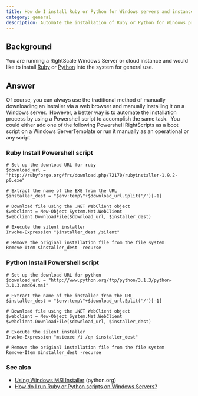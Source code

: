 ```yaml
---
title: How do I install Ruby or Python for Windows servers and instances?
category: general
description: Automate the installation of Ruby or Python for Windows process by using a Powershell script.
---
```


## Background

You are running a RightScale Windows Server or cloud instance and would like to install [Ruby](https://www.ruby-lang.org/en/) or [Python](http://www.python.org/) into the system for general use.

## Answer

Of course, you can always use the traditional method of manually downloading an installer via a web browser and manually installing it on a Windows server.&nbsp; However, a better way is to automate the installation process by using a Powershell script to accomplish the same task.&nbsp; You could either add one of the following Powershell RightScripts as a boot script on a Windows ServerTemplate or run it manually as an operational or any script.

### Ruby Install Powershell script

~~~
# Set up the download URL for ruby
$download_url = "http://rubyforge.org/frs/download.php/72170/rubyinstaller-1.9.2-p0.exe"

# Extract the name of the EXE from the URL
$installer_dest = "$env:temp\"+$download_url.Split('/')[-1]

# Download file using the .NET WebClient object
$webclient = New-Object System.Net.WebClient
$webclient.DownloadFile($download_url, $installer_dest)

# Execute the silent installer
Invoke-Expression "$installer_dest /silent"

# Remove the original installation file from the file system
Remove-Item $installer_dest -recurse
~~~    

### Python Install Powershell script

~~~
# Set up the download URL for python
$download_url = "http://www.python.org/ftp/python/3.1.3/python-3.1.3.amd64.msi"

# Extract the name of the installer from the URL
$installer_dest = "$env:temp\"+$download_url.Split('/')[-1]

# Download file using the .NET WebClient object
$webclient = New-Object System.Net.WebClient
$webclient.DownloadFile($download_url, $installer_dest)

# Execute the silent installer
Invoke-Expression "msiexec /i /qn $installer_dest"

# Remove the original installation file from the file system
Remove-Item $installer_dest -recurse
~~~

### See also

- [Using Windows MSI Installer](http://www.python.org/download/releases/2.4/msi/) (python.org)
- [How do I run Ruby or Python scripts on Windows Servers?](http://support.rightscale.com/06-FAQs/FAQ_0177_-_How_do_I_run_Ruby_or_Python_scripts_on_Windows_Servers%3F)
